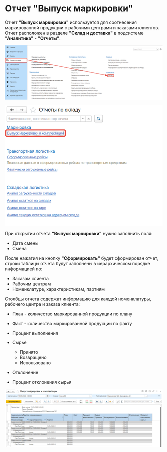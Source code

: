 # Отчет "Выпуск маркировки"

Отчет **"Выпуск маркировки"** используется для соотнесения маркированной продукции с рабочими центрами и заказами клиентов. Отчет расположен в разделе **"Склад и доставка"** в подсистеме **"Аналитика"** - **"Отчеты"**.

![1](Otchot.assets/1.png)

![2](Otchot.assets/2.png)

При открытии отчета  **"Выпуск маркировки"** нужно заполнить поля:

- Дата смены
- Смена

После нажатия на кнопку **"Сформировать"** будет сформирован отчет, строки таблицы отчета будут заполнены в иерархическом порядке информацией по:

- Заказам клиента
- Рабочим центрам
- Номенклатуре, характеристикам, партиям

Столбцы отчета содержат информацию для каждой номенклатуры, рабочего центра и заказа клиента:

- План - количество маркированной продукции по плану
- Факт - количество маркированной продукции по факту
- Процент выполнения
- Сырье

    - Принято
    - Возвращено
    - Использовано
- Отклонение
- Процент отклонения сырья

![3](Otchot.assets/3.png)